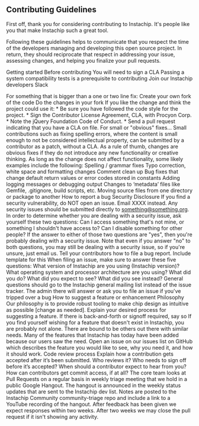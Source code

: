 ## Contributing Guidelines

First off, thank you for considering contributing to Instachip. It's people like you that make Instachip such a great tool.

Following these guidelines helps to communicate that you respect the time of the developers managing and developing this open source project. In return, they should reciprocate that respect in addressing your issue, assessing changes, and helping you finalize your pull requests.

Getting started
Before contributing
You will need to sign a CLA
Passing a system compatibility tests is a prerequisite to contributing
Join our Instachip developers Slack




For something that is bigger than a one or two line fix:
Create your own fork of the code
Do the changes in your fork
If you like the change and think the project could use it: * Be sure you have followed the code style for the project. * Sign the Contributor License Agreement, CLA, with Procyon Corp. * Note the jQuery Foundation Code of Conduct. * Send a pull request indicating that you have a CLA on file.
For small or "obvious" fixes...
Small contributions such as fixing spelling errors, where the content is small enough to not be considered intellectual property, can be submitted by a contributor as a patch, without a CLA.
As a rule of thumb, changes are obvious fixes if they do not introduce any new functionality or creative thinking. As long as the change does not affect functionality, some likely examples include the following:
Spelling / grammar fixes
Typo correction, white space and formatting changes
Comment clean up
Bug fixes that change default return values or error codes stored in constants
Adding logging messages or debugging output
Changes to ‘metadata’ files like Gemfile, .gitignore, build scripts, etc.
Moving source files from one directory or package to another
How to report a bug
Security Disclosure
If you find a security vulnerability, do NOT open an issue. Email XXXX instead.
Any security issues should be submitted directly to something@something.org. In order to determine whether you are dealing with a security issue, ask yourself these two questions:
Can I access something that's not mine, or something I shouldn't have access to?
Can I disable something for other people?
If the answer to either of those two questions are "yes", then you're probably dealing with a security issue. Note that even if you answer "no" to both questions, you may still be dealing with a security issue, so if you're unsure, just email us.
Tell your contributors how to file a bug report.
Include template for this
When filing an issue, make sure to answer these five questions:
What version of Instachip are you using (Instachip version)?
What operating system and processor architecture are you using?
What did you do?
What did you expect to see?
What did you see instead? General questions should go to the Instachip general mailing list instead of the issue tracker. The admin there will answer or ask you to file an issue if you've tripped over a bug
How to suggest a feature or enhancement
Philosophy
Our philosophy is to provide robust tooling to make chip design as intuitive as possible [change as needed].
Explain your desired process for suggesting a feature.
If there is back-and-forth or signoff required, say so
If you find yourself wishing for a feature that doesn't exist in Instachip, you are probably not alone. There are bound to be others out there with similar needs. Many of the features that Instachip has today have been added because our users saw the need. Open an issue on our issues list on GitHub which describes the feature you would like to see, why you need it, and how it should work.
Code review process
Explain how a contribution gets accepted after it’s been submitted.
Who reviews it? Who needs to sign off before it’s accepted? When should a contributor expect to hear from you? How can contributors get commit access, if at all?
The core team looks at Pull Requests on a regular basis in weekly triage meeting that we hold in a public Google Hangout. The hangout is announced in the weekly status updates that are sent to the Instachip dev list. Notes are posted to the Instachip Community community-triage repo and include a link to a YouTube recording of the hangout. After feedback has been given we expect responses within two weeks. After two weeks we may close the pull request if it isn't showing any activity.
